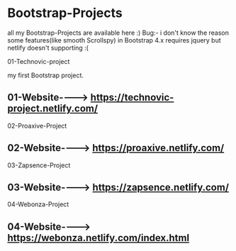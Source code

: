 # Bootstrap-Projects
all my Bootstrap-Projects are available here :)
Bug:- i don't know the reason some features(like smooth Scrollspy) in Bootstrap 4.x requires jquery but netlify doesn't supporting :(

01-Technovic-project

my first Bootstrap project. 

01-Website----> https://technovic-project.netlify.com/
-----------------------------------------------------------------------------------------------------------------------------------------
02-Proaxive-Project

02-Website----> https://proaxive.netlify.com/
-----------------------------------------------------------------------------------------------------------------------------------------
03-Zapsence-Project

03-Website----> https://zapsence.netlify.com/
-----------------------------------------------------------------------------------------------------------------------------------------
04-Webonza-Project

04-Website----> https://webonza.netlify.com/index.html
-----------------------------------------------------------------------------------------------------------------------------------------

